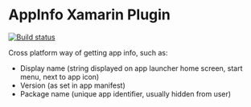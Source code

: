 # AppInfo Xamarin Plugin

[![Build status](https://ci.appveyor.com/api/projects/status/y2sway162u4wmgqg?svg=true)](https://ci.appveyor.com/project/albertofustinoni/appinfoplugin)

Cross platform way of getting app info, such as:

- Display name (string displayed on app launcher home screen, start menu, next to app icon)
- Version (as set in app manifest)
- Package name (unique app identifier, usually hidden from user)